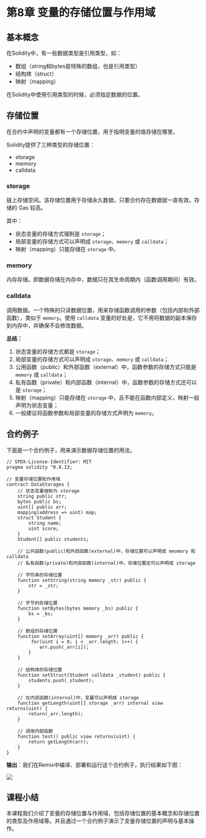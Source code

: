 # 第8章 变量的存储位置与作用域

## 基本概念

在Solidity中，有一些数据类型是引用类型，如：

+ 数组（string和bytes是特殊的数组，也是引用类型）
+ 结构体（struct）
+ 映射（mapping）

在Solidity中使用引用类型的时候，必须指定数据的位置。

## 存储位置

在合约中声明的变量都有一个存储位置，用于指明变量的值存储在哪里。

Solidity提供了三种类型的存储位置：

+ storage
+ memory
+ calldata

### storage

链上存储空间。该存储位置用于存储永久数据，只要合约存在数据就一直有效。存储的 Gas 较高。

其中：

+ 状态变量的存储方式强制是 `storage`；
+ 局部变量的存储方式可以声明成 `storage`、`memory` 或 `calldata`；
+ 映射（mapping）只能存储在 `storage` 中。

### memory

内存存储。即数据存储在内存中，数据只在其生命周期内（函数调用期间）有效。

### calldata

调用数据。一个特殊的只读数据位置，用来存储函数调用的参数（包括内部和外部函数），类似于 `memory`。使用 `calldata` 变量的好处是，它不用将数据的副本保存到内存中，并确保不会修改数据。

**总结：**

1. 状态变量的存储方式都是 `storage`；
2. 局部变量的存储方式可以声明成 `storage`、`memory` 或 `calldata`；
3. 公用函数（public）和外部函数（external）中，函数参数的存储方式只能是 `memory` 或 `calldata`；
5. 私有函数（private）和内部函数（internal）中，函数参数的存储方式还可以是 `storage`；
5. 映射（mapping）只能存储在 `storage` 中，且不能在函数内部定义，映射一般声明为状态变量；
6. 一般建议将函数参数和局部变量的存储方式声明为 `memory`。

## 合约例子

下面是一个合约例子，用来演示数据存储位置的用法。

```
// SPDX-License-Identifier: MIT
pragma solidity ^0.8.13;

// 变量存储位置和作用域
contract DataStorages {
    // 状态变量强制为 storage
    string public str;
    bytes public bs;
    uint[] public arr;
    mapping(address => uint) map;
    struct Student {
        string name;
        uint score;
    }
    Student[] public students;

    // 公共函数(public)和外部函数(external)中，存储位置可以声明成 meomory 和 calldata
    // 私有函数(private)和内部函数(internal)中，存储位置还可以声明成 storage

    // 字符串的存储位置
    function setString(string memory _str) public {
        str = _str;
    }

    // 字节的存储位置
    function setBytes(bytes memory _bs) public {
        bs = _bs;
    }

    // 数组的存储位置
    function setArray(uint[] memory _arr) public {
         for(uint i = 0; i < _arr.length; i++) {
            arr.push(_arr[i]);
        }
    }
    
    // 结构体的存储位置
    function setStruct(Student calldata _student) public {
        students.push(_student);
    }

    // 在内部函数(internal)中，变量可以声明成 storage
    function getLength(uint[] storage _arr) internal view returns(uint) {
        return(_arr.length);
    }

    // 调用内部函数
    function test() public view returns(uint) {
        return getLength(arr);
    }
}
```

**输出**：我们在Remix中编译、部署和运行这个合约例子，执行结果如下图：

![](D:\资料\我的\项目\IT培训项目\区块链\课程\Solidity语言基础教程\images\remix-datastorages.png)

## 课程小结

本课程我们介绍了变量的存储位置与作用域，包括存储位置的基本概念和存储位置的类型及作用域等。并且通过一个合约例子演示了变量存储位置的声明与基本操作。

